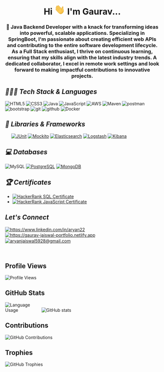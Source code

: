 <!----------------------------------- Heading Section ------------------------------------>
<h1 align="center">
    Hi
    <img src="https://raw.githubusercontent.com/ABSphreak/ABSphreak/master/gifs/Hi.gif" width="35">
    I'm Gaurav...
</h1>

<!----------------------------------- About Section ------------------------------------>

<h3 align="center">
  🚀 Java Backend Developer with a knack for transforming ideas into powerful, scalable applications. Specializing in SpringBoot, I'm passionate about creating efficient web APIs and contributing to the entire software development lifecycle. As a Full Stack enthusiast, I thrive on continuous learning, ensuring that my skills align with the latest industry trends. A dedicated collaborator, I excel in remote work settings and look forward to making impactful contributions to innovative projects.
</h3
  

<br>
  
<!----------------------------------- Tech Stack Section ------------------------------------>


### <h2><i>👨🏻‍💻 Tech Stack & Languages</i></h2>
![HTML5](https://img.shields.io/badge/HTML5-E34F26?style=for-the-badge&logo=html5&logoColor=white)
![CSS3](https://img.shields.io/badge/CSS3-1572B6?style=for-the-badge&logo=css3&logoColor=white)
![Java](https://img.shields.io/badge/Java-ED8B00?style=for-the-badge&logo=java&logoColor=white)
![JavaScript](https://img.shields.io/badge/JavaScript-323330?style=for-the-badge&logo=javascript&logoColor=F7DF1E)
 <img src="https://img.shields.io/badge/AWS-%23FF9900.svg?style=for-the-badge&logo=amazon-aws&logoColor=white" alt="AWS" />
    <img src="https://img.shields.io/badge/apache_maven-C71A36?style=for-the-badge&logo=apachemaven&logoColor=white" alt="Maven" />
     <img src="https://img.shields.io/badge/Postman-FF6C37?style=for-the-badge&logo=Postman&logoColor=white" alt="postman" />
<img src="https://img.shields.io/badge/Bootstrap-563D7C?style=for-the-badge&logo=bootstrap&logoColor=white" alt="bootstrap" />
<img src="https://img.shields.io/badge/Git-f44d27?style=for-the-badge&logo=git&logoColor=white" alt="git" />
<img src="https://img.shields.io/badge/GitHub-100000?style=for-the-badge&logo=github&logoColor=white" alt="github" />
<img src="https://img.shields.io/badge/Docker-2496ED?style=for-the-badge&logo=docker&logoColor=white" alt="Docker" />


### <h2><i>🚀 Libraries & Frameworks</i></h2>
<a href="" target="blank"><img src="https://img.shields.io/static/v1?style=for-the-badge&message=Spring&color=852100&label=" alt=""/></a>
<a href="" target="blank"><img src="https://img.shields.io/static/v1?style=for-the-badge&message=SpringBoot&color=00d09c&label=" alt="" /></a>
<a href="" target="blank"><img src="https://img.shields.io/static/v1?style=for-the-badge&message=Hibernate&color=000030&label=" alt=""/></a>
<a href="" target="blank"><img src="https://img.shields.io/static/v1?style=for-the-badge&message=JDBC&color=400030&label=" alt=""/></a>
<a href="" target="blank"><img src="https://img.shields.io/static/v1?style=for-the-badge&message=Servlets&color=700030&label=" alt=""/></a>
[![JUnit](https://img.shields.io/badge/JUnit-25A162?style=for-the-badge&logo=junit5&logoColor=white)](https://junit.org/)
 [![Mockito](https://img.shields.io/badge/Mockito-EBAC54?style=for-the-badge&logo=mockito&logoColor=white)](https://site.mockito.org/)
 [![Elasticsearch](https://img.shields.io/badge/Elasticsearch-005571?style=for-the-badge&logo=elasticsearch&logoColor=white)](https://www.elastic.co/elasticsearch/)
[![Logstash](https://img.shields.io/badge/Logstash-FFA500?style=for-the-badge&logo=logstash&logoColor=black)](https://www.elastic.co/logstash/)
[![Kibana](https://img.shields.io/badge/Kibana-005571?style=for-the-badge&logo=kibana&logoColor=white)](https://www.elastic.co/kibana/)

### <h2><i>💻 Databases</i></h2>
![MySQL](https://img.shields.io/badge/MySQL-00000F?style=for-the-badge&logo=mysql&logoColor=white)
[![PostgreSQL](https://img.shields.io/badge/PostgreSQL-336791?style=for-the-badge&logo=postgresql&logoColor=white)](https://www.postgresql.org/)
[![MongoDB](https://img.shields.io/badge/MongoDB-47A248?style=for-the-badge&logo=mongodb&logoColor=white)](https://www.mongodb.com/)

 ### <h2><i>🏆 Certificates</i></h2>
- [![HackerRank SQL Certificate](https://img.shields.io/badge/HackerRank-SQL-47A248?style=for-the-badge&logo=hackerrank)](https://www.hackerrank.com/certificates/542b1dcc516c)
- [![HackerRank JavaScript Certificate](https://img.shields.io/badge/HackerRank-JavaScript-47A248?style=for-the-badge&logo=hackerrank)](https://www.hackerrank.com/certificates/a636b56824f2)



 
<!----------------------------------- Social Media Links Section ------------------------------------>

<h2><i>Let's Connect</i></h2>


<p align="left">
    <a href="https://www.linkedin.com/in/aryan22/">
        <img align="center" src="https://img.shields.io/badge/LinkedIn-0077B5?style=for-the-badge&logo=linkedin&logoColor=white" alt="https://www.linkedin.com/in/aryan22" />
    </a>
    <a href="https://gaurav-jaiswal-portfolio.netlify.app">
        <img align="center" src="https://img.shields.io/badge/Portfolio-18A303?style=for-the-badge&logo=ionic&logoColor=white" alt="https://gaurav-jaiswal-portfolio.netlify.app" />
    </a>
    <a title="aryanjaiswal598@gmail.com" href="mailto:aryanjaiswal598@gmail.com">
        <img align="center" src="https://img.shields.io/badge/Gmail-D14836?style=for-the-badge&logo=gmail&logoColor=white" alt="aryanjaiswal5928@gmail.com" />
    </a>
</p>
<br>

 
## Profile Views
![Profile Views](https://komarev.com/ghpvc/?username=Gaurav-Jaiswal-2&color=blueviolet&style=flat&label=Profile+Views&v=1200)


 
 

<!----------------------------------- Star Section ------------------------------------>

## GitHub Stats
<div style="display: inline-block;">
  <img src="https://github-readme-stats.vercel.app/api/top-langs/?username=Gaurav-Jaiswal-2&layout=compact&theme=dark&langs_count=6&hide=html,css" alt="Language Usage" style="width: 48%; display: inline-block; margin-right: 2%;" />

  <img src="https://github-readme-stats.vercel.app/api?username=Gaurav-Jaiswal-2&show_icons=true&count_private=true&theme=dark" alt="GitHub stats" style="width: 48%; display: inline-block;" />
</div>





## Contributions
![GitHub Contributions](https://github-readme-streak-stats.herokuapp.com/?user=Gaurav-Jaiswal-2&theme=dark)

## Trophies
![GitHub Trophies](https://github-profile-trophy.vercel.app/?username=Gaurav-Jaiswal-2&theme=darkhub)

